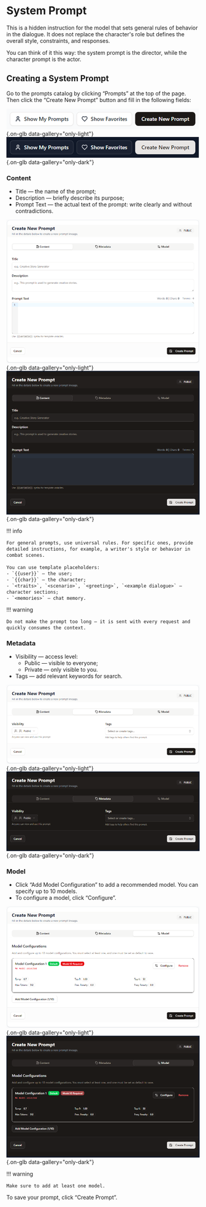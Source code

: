 # System Prompt

This is a hidden instruction for the model that sets general rules of behavior in the dialogue. It does not replace the character's role but defines the overall style, constraints, and responses.

You can think of it this way: the system prompt is the director, while the character prompt is the actor.

## Creating a System Prompt

Go to the prompts catalog by clicking “Prompts” at the top of the page. Then click the “Create New Prompt” button and fill in the following fields:

![](assets/image/system-prompt/1.png#only-light){.on-glb data-gallery="only-light"}
![](assets/image/system-prompt/1_dark.png#only-dark){.on-glb data-gallery="only-dark"}

### Content

- Title — the name of the prompt;
- Description — briefly describe its purpose;
- Prompt Text — the actual text of the prompt: write clearly and without contradictions.

![](assets/image/system-prompt/2.png#only-light){.on-glb data-gallery="only-light"}
![](assets/image/system-prompt/2_dark.png#only-dark){.on-glb data-gallery="only-dark"}

!!! info

	For general prompts, use universal rules. For specific ones, provide detailed instructions, for example, a writer's style or behavior in combat scenes.

	You can use template placeholders:
	- `{{user}}` — the user;
	- `{{char}}` — the character;
	- `<traits>`, `<scenario>`, `<greeting>`, `<example dialogue>` — character sections;
	- `<memories>` — chat memory.

!!! warning

	Do not make the prompt too long — it is sent with every request and quickly consumes the context.

### Metadata

- Visibility — access level:
	- Public — visible to everyone;
	- Private — only visible to you.
- Tags — add relevant keywords for search.

![](assets/image/system-prompt/3.png#only-light){.on-glb data-gallery="only-light"}
![](assets/image/system-prompt/3_dark.png#only-dark){.on-glb data-gallery="only-dark"}

### Model

- Click “Add Model Configuration” to add a recommended model. You can specify up to 10 models.
- To configure a model, click “Configure”.

![](assets/image/system-prompt/4.png#only-light){.on-glb data-gallery="only-light"}
![](assets/image/system-prompt/4_dark.png#only-dark){.on-glb data-gallery="only-dark"}

!!! warning

	Make sure to add at least one model.

To save your prompt, click “Create Prompt”.